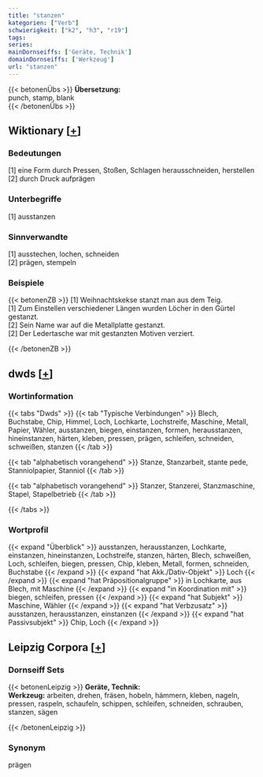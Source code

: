 ```yaml
---
title: "stanzen"
kategorien: ["Verb"]
schwierigkeit: ["k2", "h3", "r19"]
tags:
series:
mainDornseiffs: ['Geräte, Technik']
domainDornseiffs: ['Werkzeug']
url: "stanzen"
---
```


{{< betonenÜbs >}}
**Übersetzung:**  
punch, stamp, blank  
{{< /betonenÜbs >}}

## Wiktionary [[+](https://de.wiktionary.org/wiki/stanzen)]

### Bedeutungen
[1] eine Form durch Pressen, Stoßen, Schlagen herausschneiden, herstellen  
[2] durch Druck aufprägen  

### Unterbegriffe
[1] ausstanzen  

### Sinnverwandte
[1] ausstechen, lochen, schneiden  
[2] prägen, stempeln  

### Beispiele
{{< betonenZB >}}
[1] Weihnachtskekse stanzt man aus dem Teig.  
[1] Zum Einstellen verschiedener Längen wurden Löcher in den Gürtel gestanzt.  
[2] Sein Name war auf die Metallplatte gestanzt.  
[2] Der Ledertasche war mit gestanzten Motiven verziert.  

{{< /betonenZB >}}


## dwds [[+](https://www.dwds.de/wb/stanzen)]

### Wortinformation
{{< tabs "Dwds" >}}
{{< tab "Typische Verbindungen" >}}
Blech, Buchstabe, Chip, Himmel, Loch, Lochkarte, Lochstreife, Maschine, Metall, Papier, Wähler, ausstanzen, biegen, einstanzen, formen, herausstanzen, hineinstanzen, härten, kleben, pressen, prägen, schleifen, schneiden, schweißen, stanzen
{{< /tab >}}

{{< tab "alphabetisch vorangehend" >}}
Stanze, Stanzarbeit, stante pede, Stanniolpapier, Stanniol
{{< /tab >}}

{{< tab "alphabetisch vorangehend" >}}
Stanzer, Stanzerei, Stanzmaschine, Stapel, Stapelbetrieb
{{< /tab >}}

{{< /tabs >}}

### Wortprofil
{{< expand "Überblick" >}} ausstanzen, herausstanzen, Lochkarte, einstanzen, hineinstanzen, Lochstreife, stanzen, härten, Blech, schweißen, Loch, schleifen, biegen, pressen, Chip, kleben, Metall, formen, schneiden, Buchstabe {{< /expand >}}
{{< expand "hat Akk./Dativ-Objekt" >}} Loch {{< /expand >}}
{{< expand "hat Präpositionalgruppe" >}} in Lochkarte, aus Blech, mit Maschine {{< /expand >}}
{{< expand "in Koordination mit" >}} biegen, schleifen, pressen {{< /expand >}}
{{< expand "hat Subjekt" >}} Maschine, Wähler {{< /expand >}}
{{< expand "hat Verbzusatz" >}} ausstanzen, herausstanzen, einstanzen {{< /expand >}}
{{< expand "hat Passivsubjekt" >}} Chip, Loch {{< /expand >}}

## Leipzig Corpora [[+](https://corpora.uni-leipzig.de/en/res?word=stanzen&corpusId=deu_newscrawl-public_2018)]

### Dornseiff Sets
{{< betonenLeipzig >}}
**Geräte, Technik:**  
**Werkzeug:** arbeiten, drehen, fräsen, hobeln, hämmern, kleben, nageln, pressen, raspeln, schaufeln, schippen, schleifen, schneiden, schrauben, stanzen, sägen  

{{< /betonenLeipzig >}}

### Synonym
prägen


